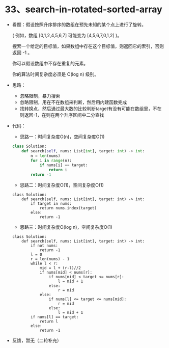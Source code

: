 # 33、search-in-rotated-sorted-array

- 看题：假设按照升序排序的数组在预先未知的某个点上进行了旋转。

  ( 例如，数组 [0,1,2,4,5,6,7] 可能变为 [4,5,6,7,0,1,2] )。

  搜索一个给定的目标值，如果数组中存在这个目标值，则返回它的索引，否则返回 -1 。

  你可以假设数组中不存在重复的元素。

  你的算法时间复杂度必须是 O(log n) 级别。

  

- 思路：

  - 忽略限制，暴力搜索
  - 忽略限制，用在不在数组来判断，然后用内建函数完成
  - 找转换点，然后通过最大数的比较判断target有没有可能在数组里，不在则返回-1，在则在两个升序区间中二分查找

- 代码：

  - 思路一：时间复杂度O(n)，空间复杂度O(1)
  
  

  ```python
  class Solution:
      def search(self, nums: List[int], target: int) -> int:
          n = len(nums)
          for i in range(n):
              if nums[i] == target:
                  return i
          return -1
  ```
  
  - 思路二：时间复杂度O(1)，空间复杂度O(1)
  
  ```
  class Solution:
      def search(self, nums: List[int], target: int) -> int:
          if target in nums:
              return nums.index(target)
          else:
              return -1
  ```
  
  - 思路三：时间复杂度O(log n)，空间复杂度O(1)
  
  ```
  class Solution:
      def search(self, nums: List[int], target: int) -> int:
          if not nums:
              return -1
          l = 0
          r = len(nums) - 1
          while l < r:
              mid = l + (r-l)//2
              if nums[mid] < nums[r]:
                  if nums[mid] < target <= nums[r]:
                      l = mid + 1
                  else:
                      r = mid
              else:
                  if nums[l] <= target <= nums[mid]:
                      r = mid
                  else:
                      l = mid + 1
          if nums[l] == target:
              return l
          else:
              return -1
  ```
  
  
  
- 反馈，暂无（二轮补充）
